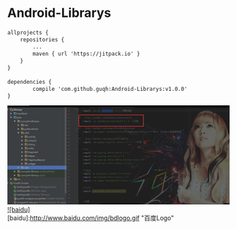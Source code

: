 # Android-Librarys

	allprojects {
		repositories {
			...
			maven { url 'https://jitpack.io' }
		}
	}
  
  	dependencies {
	        compile 'com.github.guqh:Android-Librarys:v1.0.0'
	}
![image](https://github.com/guqh/Android-Librarys/blob/master/MyApplication/app/src/main/res/mipmap-hdpi/info.jpg)
[![baidu]](http://baidu.com)  
[baidu]:http://www.baidu.com/img/bdlogo.gif "百度Logo"
